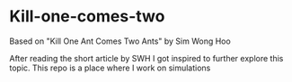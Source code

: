 # Kill-one-comes-two
Based on "Kill One Ant Comes Two Ants" by Sim Wong Hoo

After reading the short article by SWH I got inspired to further explore this topic.
This repo is a place where I work on simulations
